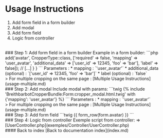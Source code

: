 # Usage Instructions
1. Add form field in a form builder
2. Add modal
3. Add form field
4. Logic from controller
<br>
### Step 1: Add form field in a form builder
Example in a form builder:
```php
<?php
// [...]
use Breithbarbot\CropperBundle\Form\Type\CropperType;
class UserType extends AbstractType
{
    public function buildForm(FormBuilderInterface $builder, array $options)
    {
        // [...]
        $builder->add('avatar', CropperType::class, ['required' => false, 'mapping' => 'user_avatar', 'additional_data' => ['user_id' => 12345, 'foo' => 'bar'], 'label' => false]);
        // [...]
    }
}
```
Parameters :
* mapping : `'user_avatar'`
* additional_data (optional) : `['user_id' => 12345, 'foo' => 'bar']`
* label (optional) : `false`
<br>
> For multiple cropping on the same page : [Multiple Usage Instructions](usage-multiple.md)
<br>
### Step 2: Add modal
Include modal with params:
```twig
{% include 'BreithbarbotCropperBundle:Form:cropper_modal.html.twig' with {'mapping': 'user_avatar'} %}
```
Parameters :
* mapping : `'user_avatar'`
<br>
> For multiple cropping on the same page : [Multiple Usage Instructions](usage-multiple.md)
<br>
### Step 3: Add form field
```twig
{{ form_row(form.avatar) }}
```
<br>
### Step 4: Logic from controller
Exemple script from controller:
=> [UserController.php](exemples/Controller/UserController.php)
<br>
#### Back to index
[Back to documentation index](index.md)
